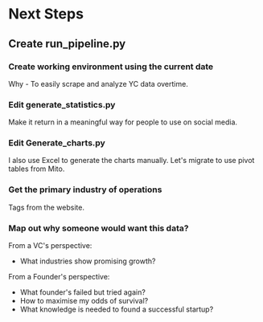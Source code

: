 # Next Steps

## Create run_pipeline.py
### Create working environment using the current date
Why - To easily scrape and analyze YC data overtime.

### Edit generate_statistics.py
Make it return in a meaningful way for people to use on social media.

### Edit Generate_charts.py
I also use Excel to generate the charts manually. Let's migrate to use pivot tables from Mito.

### Get the primary industry of operations
Tags from the website.

### Map out why someone would want this data?

From a VC's perspective:
* What industries show promising growth?

From a Founder's perspective:
* What founder's failed but tried again?
* How to maximise my odds of survival?
* What knowledge is needed to found a successful startup?